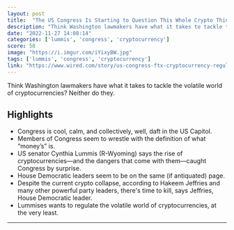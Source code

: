 ```yaml
---
layout: post
title:  "The US Congress Is Starting to Question This Whole Crypto Thing"
description: "Think Washington lawmakers have what it takes to tackle the volatile world of cryptocurrencies? Neither do they."
date: "2022-11-27 14:08:14"
categories: ['lummis', 'congress', 'cryptocurrency']
score: 58
image: "https://i.imgur.com/iYixyBW.jpg"
tags: ['lummis', 'congress', 'cryptocurrency']
link: "https://www.wired.com/story/us-congress-ftx-cryptocurrency-regulation/"
---
```


Think Washington lawmakers have what it takes to tackle the volatile world of cryptocurrencies? Neither do they.

## Highlights

- Congress is cool, calm, and collectively, well, daft in the US Capitol.
- Members of Congress seem to wrestle with the definition of what “money’s” is.
- US senator Cynthia Lummis (R-Wyoming) says the rise of cryptocurrencies—and the dangers that come with them—caught Congress by surprise.
- House Democratic leaders seem to be on the same (if antiquated) page.
- Despite the current crypto collapse, according to Hakeem Jeffries and many other powerful party leaders, there's time to kill, says Jeffries, House Democratic leader.
- Lummises wants to regulate the volatile world of cryptocurrencies, at the very least.

---
